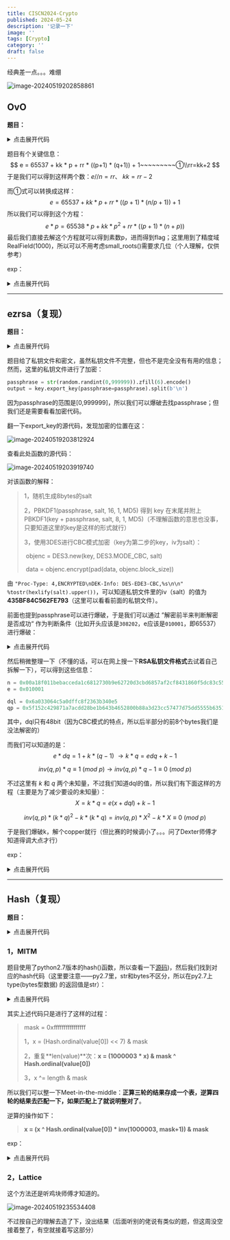 ```yaml
---
title: CISCN2024-Crypto
published: 2024-05-24
description: '记录一下'
image: ''
tags: [Crypto]
category: ''
draft: false
---
```


<!-- toc -->

经典差一点。。。难绷

![image-20240519202858861](assets/image-20240519202858861.png)

## OvO

**题目：**

<details>
    <summary>点击展开代码</summary>


```python
from Crypto.Util.number import *
from secret import flag

nbits = 512
p = getPrime(nbits)
q = getPrime(nbits)
n = p * q
phi = (p-1) * (q-1)
while True:
    kk = getPrime(128)
    rr = kk + 2
    e = 65537 + kk * p + rr * ((p+1) * (q+1)) + 1
    if gcd(e, phi) == 1:
        break
m = bytes_to_long(flag)
c = pow(m, e, n)

e = e >> 200 << 200
print(f'n = {n}')
print(f'e = {e}')
print(f'c = {c}')

"""
n = 111922722351752356094117957341697336848130397712588425954225300832977768690114834703654895285440684751636198779555891692340301590396539921700125219784729325979197290342352480495970455903120265334661588516182848933843212275742914269686197484648288073599387074325226321407600351615258973610780463417788580083967
e = 37059679294843322451875129178470872595128216054082068877693632035071251762179299783152435312052608685562859680569924924133175684413544051218945466380415013172416093939670064185752780945383069447693745538721548393982857225386614608359109463927663728739248286686902750649766277564516226052064304547032760477638585302695605907950461140971727150383104
c = 14999622534973796113769052025256345914577762432817016713135991450161695032250733213228587506601968633155119211807176051329626895125610484405486794783282214597165875393081405999090879096563311452831794796859427268724737377560053552626220191435015101496941337770496898383092414492348672126813183368337602023823
"""
```

</details>

题目有个关键信息：
$$
e = 65537 + kk * p + rr * ((p+1) * (q+1)) + 1~~~~~~~~~①\\rr=kk+2
$$
于是我们可以得到这样两个数：$e//n=rr、~kk=rr-2$

而①式可以转换成这样：
$$
e = 65537 + kk * p + rr * ((p+1) * (n/p+1)) + 1
$$
所以我们可以得到这个方程：
$$
e*p = 65538*p + kk * p^2 + rr * ((p+1) * (n+p))
$$
最后我们直接去解这个方程就可以得到素数p，进而得到flag；这里用到了精度域RealField(1000)，所以可以不用考虑small_roots()需要求几位（个人理解，仅供参考）

exp：

<details>
    <summary>点击展开代码</summary>


```python
# sage10.3
from Crypto.Util.number import *


def partial_p(p0, kbits, n):
    PR.<x> = PolynomialRing(Zmod(n))
    nbits = n.nbits()
    f = x + p0
    f = f.monic()

    roots = f.small_roots(X=2^(kbits), beta=0.4)

    if roots:
        x0 = roots[0]
        p = gcd(x0 + p0, n)
        return int(p)

def find_p(eh, kbits, n):
    P.<x> = PolynomialRing(RealField(1000))
    f = (65538+rr*(n+1))*x + (kk+ rr) * x**2 + rr * n - eh*x
    res = f.monic().roots()
    if res:
        for i in res:
            ph = int(i[0])
            print(ph)
            p = partial_p(ph, kbits, n)
            if p and isPrime(p):
                return p

n = 111922722351752356094117957341697336848130397712588425954225300832977768690114834703654895285440684751636198779555891692340301590396539921700125219784729325979197290342352480495970455903120265334661588516182848933843212275742914269686197484648288073599387074325226321407600351615258973610780463417788580083967
e = 37059679294843322451875129178470872595128216054082068877693632035071251762179299783152435312052608685562859680569924924133175684413544051218945466380415013172416093939670064185752780945383069447693745538721548393982857225386614608359109463927663728739248286686902750649766277564516226052064304547032760477638585302695605907950461140971727150383104
c = 14999622534973796113769052025256345914577762432817016713135991450161695032250733213228587506601968633155119211807176051329626895125610484405486794783282214597165875393081405999090879096563311452831794796859427268724737377560053552626220191435015101496941337770496898383092414492348672126813183368337602023823
rr = e // n
kk = rr - 2
p = find_p(e, 200, n)
if p:
    q = n // p
    e = 65537 + kk * p + rr * ((p+1) * (q+1)) + 1
    d = inverse(e, (p-1)*(q-1))
    print(long_to_bytes(pow(c, d, n)))
# flag{b5f771c6-18df-49a9-9d6d-ee7804f5416c}
```

</details>

---

## ezrsa（复现）

**题目：**

<details>
    <summary>点击展开代码</summary>


```python
from Crypto.Util.number import *
from Crypto.PublicKey import RSA
import random
from secret import flag

m = bytes_to_long(flag)
key = RSA.generate(1024)
passphrase = str(random.randint(0,999999)).zfill(6).encode()
output = key.export_key(passphrase=passphrase).split(b'\n')
for i in range(7, 15):
    output[i] = b'*' * 64
with open("priv.pem", 'wb') as f:
    for line in output:
        f.write(line + b'\n')
"""
私钥文件
-----BEGIN RSA PRIVATE KEY-----
Proc-Type: 4,ENCRYPTED
DEK-Info: DES-EDE3-CBC,435BF84C562FE793

9phAgeyjnJYZ6lgLYflgduBQjdX+V/Ph/fO8QB2ZubhBVOFJMHbwHbtgBaN3eGlh
WiEFEdQWoOFvpip0whr4r7aGOhavWhIfRjiqfQVcKZx4/f02W4pcWVYo9/p3otdD
ig+kofIR9Ky8o9vQk7H1eESNMdq3PPmvd7KTE98ZPqtIIrjbSsJ9XRL+gr5a91gH
****************************************************************
****************************************************************
****************************************************************
****************************************************************
****************************************************************
****************************************************************
****************************************************************
****************************************************************
hQds7ZdA9yv+yKUYv2e4de8RxX356wYq7r8paBHPXisOkGIVEBYNviMSIbgelkSI
jLQka+ZmC2YOgY/DgGJ82JmFG8mmYCcSooGL4ytVUY9dZa1khfhceg==
-----END RSA PRIVATE KEY-----
"""
with open("enc.txt", 'w') as f:
    f.write(str(key._encrypt(m)))
"""
密文 55149764057291700808946379593274733093556529902852874590948688362865310469901900909075397929997623185589518643636792828743516623112272635512151466304164301360740002369759704802706396320622342771513106879732891498365431042081036698760861996177532930798842690295051476263556258192509634233232717503575429327989
"""
```

</details>

题目给了私钥文件和密文，虽然私钥文件不完整，但也不是完全没有有用的信息；然而，这里的私钥文件进行了加密：

```python
passphrase = str(random.randint(0,999999)).zfill(6).encode()
output = key.export_key(passphrase=passphrase).split(b'\n')
```

因为passphrase的范围是[0,999999]，所以我们可以爆破去找passphrase；但我们还是需要看看加密代码。

翻一下export_key的源代码，发现加密的位置在这：

![image-20240519203812924](assets/image-20240519203812924.png)

查看此处函数的源代码：

![image-20240519203919740](assets/image-20240519203919740.png)

对该函数的解释：

> 1，随机生成8bytes的salt
>
> 2，PBKDF1(passphrase, salt, 16, 1, MD5) 得到 key 在末尾并附上PBKDF1(key + passphrase, salt, 8, 1, MD5)（不理解函数的意思也没事，只要知道这里的key是这样的形式就行）
>
> 3，使用3DES进行CBC模式加密（key为第二步的key，iv为salt）：
>
> ​	objenc = DES3.new(key, DES3.MODE_CBC, salt)
>
> ​	data = objenc.encrypt(pad(data, objenc.block_size))

由 `"Proc-Type: 4,ENCRYPTED\nDEK-Info: DES-EDE3-CBC,%s\n\n" %tostr(hexlify(salt).upper())`，可以知道私钥文件里的iv（salt）的值为**435BF84C562FE793**（这里可以看看前面的私钥文件）。

前面也提到passphrase可以进行爆破，于是我们可以通过 ”解密前半来判断解密是否成功“ 作为判断条件（比如开头应该是`308202`，e应该是`010001`，即65537）进行爆破：

<details>
    <summary>点击展开代码</summary>


```python
from binascii import a2b_base64, unhexlify
from Crypto.Hash import MD5
from Crypto.Cipher import DES3
from Crypto.Protocol.KDF import PBKDF1
import tqdm


def solve(data, salt):
    # 爆破一下passphrase
    for i in tqdm.trange(1000000):
        passphrase = str(i).zfill(6).encode()
        # We only support 3DES for encryption
        key = PBKDF1(passphrase, salt, 16, 1, MD5)
        key += PBKDF1(key + passphrase, salt, 8, 1, MD5)
        objenc = DES3.new(key, DES3.MODE_CBC, salt)
        # Encrypt with PKCS#7 padding
        data1 = objenc.decrypt(data).hex()
        if data1[:6] == "308202" and "010001" in data1:
            print("", data1)
            iv = a2b_base64(b"hQds7ZdA9yv+yKUYv2e4de8RxX356wYq7r8paBHPXisOkGIVEBYNviMSIbgelkSIjLQka+ZmC2YOgY/DgGJ82JmFG8mmYCcSooGL4ytVUY9dZa1khfhceg==")[:8]
            objenc = DES3.new(key, DES3.MODE_CBC, iv)
            c1 = a2b_base64(b"hQds7ZdA9yv+yKUYv2e4de8RxX356wYq7r8paBHPXisOkGIVEBYNviMSIbgelkSIjLQka+ZmC2YOgY/DgGJ82JmFG8mmYCcSooGL4ytVUY9dZa1khfhceg==")
            data1 = objenc.decrypt(c1)[8:].hex()
            print(data1)
            return passphrase


salt = unhexlify("435BF84C562FE793")
c = a2b_base64(b"9phAgeyjnJYZ6lgLYflgduBQjdX+V/Ph/fO8QB2ZubhBVOFJMHbwHbtgBaN3eGlhWiEFEdQWoOFvpip0whr4r7aGOhavWhIfRjiqfQVcKZx4/f02W4pcWVYo9/p3otdDig+kofIR9Ky8o9vQk7H1eESNMdq3PPmvd7KTE98ZPqtIIrjbSsJ9XRL+gr5a91gH")
passphrase = solve(c, salt)
print(passphrase)
"""
48%|████████████████████████████████████████████████████████████████████████▊                                                                              | 482292/1000000 [00:33<00:35, 14407.19it/s] 

前半：
3082025c02010002818100a18f011bebacceda1c6812730b9e62720d3cbd6857af2cf8431860f5dc83c5520f242f3be7c9e96d7f96b41898ff000fdb7e43ef6f1e717b2b7900f35660a21d1b16b51849be97a0b0f7cbcf5cfe0f00370cce6193fefa1fed97b37bd367a673565162ce17b0225708c032961d175bbc2c829bf2e16eabc7e0881feca0975c810203010001

后半：
8f2363b340e502405f152c429871a7acdd28be1b643b4652800b88a3d23cc57477d75dd5555b635167616ef5c609d69ce3c2aedcb03b62f929bbcd891cadc0ba031ae6fec8a2116d0808080808080808

b'483584'
"""
```

</details>

然后稍微整理一下（不懂的话，可以在网上搜一下**RSA私钥文件格式**去试着自己拆解一下），可以得到这些信息：

```python
n = 0x00a18f011bebacceda1c6812730b9e62720d3cbd6857af2cf8431860f5dc83c5520f242f3be7c9e96d7f96b41898ff000fdb7e43ef6f1e717b2b7900f35660a21d1b16b51849be97a0b0f7cbcf5cfe0f00370cce6193fefa1fed97b37bd367a673565162ce17b0225708c032961d175bbc2c829bf2e16eabc7e0881feca0975c81
e = 0x010001

dql = 0x6a033064c5a0dffc8f2363b340e5
qp = 0x5f152c429871a7acdd28be1b643b4652800b88a3d23cc57477d75dd5555b635167616ef5c609d69ce3c2aedcb03b62f929bbcd891cadc0ba031ae6fec8a2116d
```

其中，dql只有48bit（因为CBC模式的特点，所以后半部分的前8个bytes我们是没法解密的）

而我们可以知道的是：
$$
e*dq=1+k*(q-1)~\rightarrow k*q=edq+k-1
$$

$$
inv(q,p)*q\equiv1~(mod~p)\rightarrow inv(q,p)*q-1\equiv0~(mod~p)
$$

不过这里有 $k$ 和 $q$ 两个未知量，不过我们知道dql的值，所以我们有下面这样的方程（主要是为了减少要设的未知量）：
$$
X=k*q=e(x+dql)+k-1
$$

$$
inv(q,p)*(k*q)^2-k*(k*q)=inv(q,p)*X^2-k*X\equiv0~(mod~p)
$$

于是我们爆破k，解个copper就行（但比赛的时候调小了。。。问了Dexter师傅才知道得调大点才行）

exp：

<details>
    <summary>点击展开代码</summary>


```python
from tqdm import *
from Crypto.Util.number import *
from Crypto.PublicKey import RSA
from Crypto.Cipher import PKCS1_OAEP

n = 0xa18f011bebacceda1c6812730b9e62720d3cbd6857af2cf8431860f5dc83c5520f242f3be7c9e96d7f96b41898ff000fdb7e43ef6f1e717b2b7900f35660a21d1b16b51849be97a0b0f7cbcf5cfe0f00370cce6193fefa1fed97b37bd367a673565162ce17b0225708c032961d175bbc2c829bf2e16eabc7e0881feca0975c81
e = 65537
dq_leak= 0x8f2363b340e5
inv = 0x5f152c429871a7acdd28be1b643b4652800b88a3d23cc57477d75dd5555b635167616ef5c609d69ce3c2aedcb03b62f929bbcd891cadc0ba031ae6fec8a2116d
c = 55149764057291700808946379593274733093556529902852874590948688362865310469901900909075397929997623185589518643636792828743516623112272635512151466304164301360740002369759704802706396320622342771513106879732891498365431042081036698760861996177532930798842690295051476263556258192509634233232717503575429327989

def coppersmith(k):
    R.<x> = PolynomialRing(Zmod(n))
    tmp = e * (x * 2^48 + dq_leak) + k - 1
    f = inv * tmp^2 - k*tmp
    f = f.monic()
    x0 = f.small_roots(X=2^464,beta=1,epsilon=0.09)
    return x0

for k in trange(1,e):
    x0 = coppersmith(k)
    if x0 != []:
        dq = int(x0[0]) * 2^48 + dq_leak
        q = (e*dq + k - 1) // k
        p = n // q
        d = inverse(e,(p-1)*(q-1))
        m = pow(c,d,n)
        print(long_to_bytes(int(m)))
        break
"""
73%|███████▎  | 47793/65536 [11:46<04:22, 67.62it/s]

b'flag{df4a4054-23eb-4ba4-be5e-15b247d7b819}'
"""
```

</details>

---

## Hash（复现）

**题目：**

<details>
    <summary>点击展开代码</summary>


```python
#!/usr/bin/python2
# Python 2.7 (64-bit version)
from secret import flag
import os, binascii, hashlib
key = os.urandom(7)
print hash(key)
print int(hashlib.sha384(binascii.hexlify(key)).hexdigest(), 16) ^ int(binascii.hexlify(flag), 16)
"""
7457312583301101235
13903983817893117249931704406959869971132956255130487015289848690577655239262013033618370827749581909492660806312017
"""
```

</details>

### 1，MITM

题目使用了python2.7版本的hash()函数，所以查看一下[源码](https://github.com/neuml/py27hash/blob/master/src/python/py27hash/hash.py))，然后我们找到对应的hash代码（这里要注意——py2.7里，str和bytes不区分，所以在py2.7上 type(bytes型数据) 的返回值是str）：

<details>
    <summary>点击展开代码</summary>


```python
	def shash(value):
        """
        Returns a Python 2.7 hash for a string.

        Logic ported from the 2.7 Python branch: cpython/Objects/stringobject.c
        Method: static long string_hash(PyStringObject *a)

        Args:
            value: input string

        Returns:
            Python 2.7 hash
        """

        length = len(value)

        if length == 0:
            return 0

        mask = 0xffffffffffffffff
        x = (Hash.ordinal(value[0]) << 7) & mask
        for c in value:
            x = (1000003 * x) & mask ^ Hash.ordinal(c)

        x ^= length & mask

        # Convert to C long type
        x = ctypes.c_long(x).value

        if x == -1:
            x = -2

        return x

    @staticmethod
    def ordinal(value):
        """
        Converts value to an ordinal or returns the input value if it's an int.

        Args:
            value: input

        Returns:
            ordinal for value
        """

        return value if isinstance(value, int) else ord(value)
```

</details>

其实上述代码只是进行了这样的过程：

> mask = 0xffffffffffffffff
>
> 1，x = (Hash.ordinal(value[0]) << 7) & mask
>
> 2，重复**len(value)**次：**x = (1000003 * x) & mask ^ Hash.ordinal(value[0])**
>
> 3，x ^= length & mask

所以我们可以整一下Meet-in-the-middle：**正算三轮的结果存成一个表，逆算四轮的结果去匹配一下，如果匹配上了就说明整对了**。

逆算的操作如下：

> **x = (x ^ Hash.ordinal(value[0]) * inv(1000003, mask+1)) & mask**

exp：

<details>
    <summary>点击展开代码</summary>


```python
from tqdm import *
from Crypto.Util.number import *
import hashlib

def attack(t):
    mask = 0xffffffffffffffff
    table = {}
    for v0 in trange(256):
        x0 = (v0 << 7) & mask
        x0 = (1000003 * x0) & mask ^ v0
        for v1 in range(256):
            x1 = x0
            x1 = (1000003 * x1) & mask ^ v1
            for v2 in range(256):
                x2 = x1
                x2 = (1000003 * x2) & mask ^ v2
                table[x2] = v0*256*256+v1*256+v2
    
    inv=inverse(1000003,mask+1)
    t=t^7
    for v0 in trange(256):
        x= ((t^v0)*inv) & mask
        for v1 in range(256):
            x1 = x
            x1 = ((x1^v1)*inv) & mask
            for v2 in range(256):
                x2 = x1
                x2 = ((x2^v2)*inv) & mask
                for v3 in range(256):
                    x3 = x2
                    x3 = ((x3^v3)*inv) & mask
                    try:
                        return (table[x3],v3,v2,v1,v0)
                        
                    except:
                        continue

t = 7457312583301101235
keys = attack(t)
key = b''
for i in keys:
    key += long_to_bytes(i)
print(key)
c = 13903983817893117249931704406959869971132956255130487015289848690577655239262013033618370827749581909492660806312017
import binascii
key = int(hashlib.sha384(binascii.hexlify(key)).hexdigest(), 16)
print(long_to_bytes(c ^ key))
"""
100%|██████████████████████████████████████████████████████████████████████████████████████████████████████████████████████████████| 256/256 [00:06<00:00, 39.78it/s] 
 32%|████████████████████████████████████████▋                                                                                      | 82/256 [11:17<23:56,  8.26s/it] 
b']\x8c\xf0?Z\x08R'
b'flag{bdb537aa-87ef-4e95-bea4-2f79259bdd07}'
"""
```

</details>

### 2，Lattice

这个方法还是听鸡块师傅才知道的。

![image-20240519235534408](assets/image-20240519235534408.png)

不过按自己的理解去造了下，没出结果（后面听别的佬说有类似的题，但这周没空接着整了，有空就接着写这部分）
